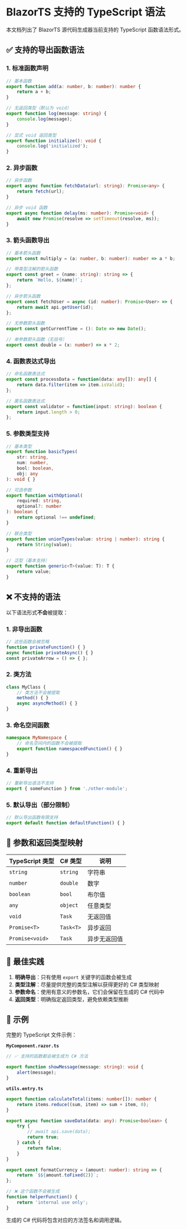 # BlazorTS 支持的 TypeScript 语法

本文档列出了 BlazorTS 源代码生成器当前支持的 TypeScript 函数语法形式。

## ✅ 支持的导出函数语法

### 1. 标准函数声明

```typescript
// 基本函数
export function add(a: number, b: number): number {
    return a + b;
}

// 无返回类型（默认为 void）
export function log(message: string) {
    console.log(message);
}

// 显式 void 返回类型
export function initialize(): void {
    console.log('initialized');
}
```

### 2. 异步函数

```typescript
// 异步函数
export async function fetchData(url: string): Promise<any> {
    return fetch(url);
}

// 异步 void 函数
export async function delay(ms: number): Promise<void> {
    await new Promise(resolve => setTimeout(resolve, ms));
}
```

### 3. 箭头函数导出

```typescript
// 基本箭头函数
export const multiply = (a: number, b: number): number => a * b;

// 带类型注解的箭头函数
export const greet = (name: string): string => {
    return `Hello, ${name}!`;
};

// 异步箭头函数
export const fetchUser = async (id: number): Promise<User> => {
    return await api.getUser(id);
};

// 无参数箭头函数
export const getCurrentTime = (): Date => new Date();

// 单参数箭头函数（无括号）
export const double = (x: number) => x * 2;
```

### 4. 函数表达式导出

```typescript
// 命名函数表达式
export const processData = function(data: any[]): any[] {
    return data.filter(item => item.isValid);
};

// 匿名函数表达式
export const validator = function(input: string): boolean {
    return input.length > 0;
};
```

### 5. 参数类型支持

```typescript
// 基本类型
export function basicTypes(
    str: string,
    num: number,
    bool: boolean,
    obj: any
): void { }

// 可选参数
export function withOptional(
    required: string,
    optional?: number
): boolean {
    return optional !== undefined;
}

// 联合类型
export function unionTypes(value: string | number): string {
    return String(value);
}

// 泛型（基本支持）
export function generic<T>(value: T): T {
    return value;
}
```

## ❌ 不支持的语法

以下语法形式**不会**被提取：

### 1. 非导出函数

```typescript
// 这些函数会被忽略
function privateFunction() { }
async function privateAsync() { }
const privateArrow = () => { };
```

### 2. 类方法

```typescript
class MyClass {
    // 类方法不会被提取
    method() { }
    async asyncMethod() { }
}
```

### 3. 命名空间函数

```typescript
namespace MyNamespace {
    // 命名空间内的函数不会被提取
    export function namespacedFunction() { }
}
```

### 4. 重新导出

```typescript
// 重新导出语法不支持
export { someFunction } from './other-module';
```

### 5. 默认导出（部分限制）

```typescript
// 默认导出函数有限支持
export default function defaultFunction() { }
```

## 📝 参数和返回类型映射

| TypeScript 类型 | C# 类型 | 说明 |
|-----------------|---------|------|
| `string` | `string` | 字符串 |
| `number` | `double` | 数字 |
| `boolean` | `bool` | 布尔值 |
| `any` | `object` | 任意类型 |
| `void` | `Task` | 无返回值 |
| `Promise<T>` | `Task<T>` | 异步返回 |
| `Promise<void>` | `Task` | 异步无返回值 |

## 🔧 最佳实践

1. **明确导出**：只有使用 `export` 关键字的函数会被生成
2. **类型注解**：尽量提供完整的类型注解以获得更好的 C# 类型映射
3. **参数命名**：使用有意义的参数名，它们会保留在生成的 C# 代码中
4. **返回类型**：明确指定返回类型，避免依赖类型推断

## 📖 示例

完整的 TypeScript 文件示例：

**`MyComponent.razor.ts`**
```typescript
// ✅ 支持的函数都会被生成为 C# 方法

export function showMessage(message: string): void {
    alert(message);
}
```

**`utils.entry.ts`**
```typescript
export function calculateTotal(items: number[]): number {
    return items.reduce((sum, item) => sum + item, 0);
}

export async function saveData(data: any): Promise<boolean> {
    try {
        // await api.save(data);
        return true;
    } catch {
        return false;
    }
}

export const formatCurrency = (amount: number): string => {
    return `$${amount.toFixed(2)}`;
};

// ❌ 这个函数不会被生成
function helperFunction() {
    return 'internal use only';
}
```

生成的 C# 代码将包含对应的方法签名和调用逻辑。